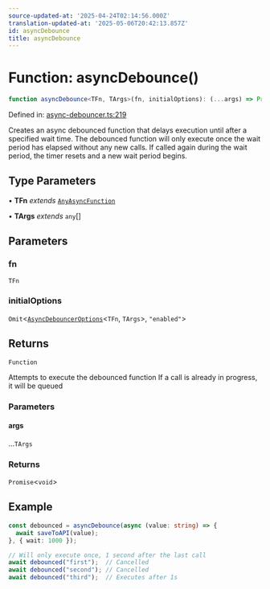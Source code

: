 ```yaml
---
source-updated-at: '2025-04-24T02:14:56.000Z'
translation-updated-at: '2025-05-06T20:42:13.857Z'
id: asyncDebounce
title: asyncDebounce
---
```


<!-- DO NOT EDIT: this page is autogenerated from the type comments -->

# Function: asyncDebounce()

```ts
function asyncDebounce<TFn, TArgs>(fn, initialOptions): (...args) => Promise<void>
```

Defined in: [async-debouncer.ts:219](https://github.com/TanStack/pacer/blob/main/packages/pacer/src/async-debouncer.ts#L219)

Creates an async debounced function that delays execution until after a specified wait time.
The debounced function will only execute once the wait period has elapsed without any new calls.
If called again during the wait period, the timer resets and a new wait period begins.

## Type Parameters

• **TFn** *extends* [`AnyAsyncFunction`](../type-aliases/anyasyncfunction.md)

• **TArgs** *extends* `any`[]

## Parameters

### fn

`TFn`

### initialOptions

`Omit`\<[`AsyncDebouncerOptions`](../interfaces/asyncdebounceroptions.md)\<`TFn`, `TArgs`\>, `"enabled"`\>

## Returns

`Function`

Attempts to execute the debounced function
If a call is already in progress, it will be queued

### Parameters

#### args

...`TArgs`

### Returns

`Promise`\<`void`\>

## Example

```ts
const debounced = asyncDebounce(async (value: string) => {
  await saveToAPI(value);
}, { wait: 1000 });

// Will only execute once, 1 second after the last call
await debounced("first");  // Cancelled
await debounced("second"); // Cancelled
await debounced("third");  // Executes after 1s
```
